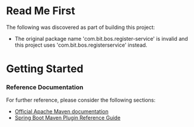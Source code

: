# Read Me First
The following was discovered as part of building this project:

* The original package name 'com.bit.bos.register-service' is invalid and this project uses 'com.bit.bos.registerservice' instead.

# Getting Started

### Reference Documentation
For further reference, please consider the following sections:

* [Official Apache Maven documentation](https://maven.apache.org/guides/index.html)
* [Spring Boot Maven Plugin Reference Guide](https://docs.spring.io/spring-boot/docs/2.2.4.RELEASE/maven-plugin/)


